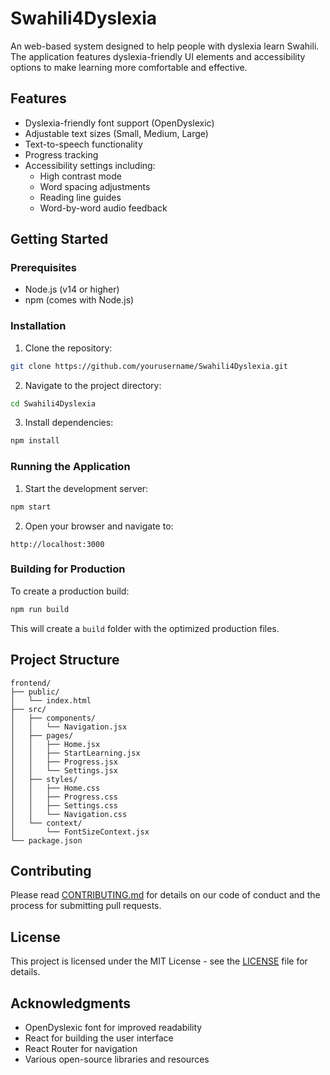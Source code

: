 # Swahili4Dyslexia

An web-based system designed to help people with dyslexia learn Swahili. The application features dyslexia-friendly UI elements and accessibility options to make learning more comfortable and effective.

## Features

- Dyslexia-friendly font support (OpenDyslexic)
- Adjustable text sizes (Small, Medium, Large)
- Text-to-speech functionality
- Progress tracking
- Accessibility settings including:
  - High contrast mode
  - Word spacing adjustments
  - Reading line guides
  - Word-by-word audio feedback

## Getting Started

### Prerequisites

- Node.js (v14 or higher)
- npm (comes with Node.js)

### Installation

1. Clone the repository:
```bash
git clone https://github.com/yourusername/Swahili4Dyslexia.git
```

2. Navigate to the project directory:
```bash
cd Swahili4Dyslexia
```

3. Install dependencies:
```bash
npm install
```

### Running the Application

1. Start the development server:
```bash
npm start
```

2. Open your browser and navigate to:
```
http://localhost:3000
```

### Building for Production

To create a production build:
```bash
npm run build
```

This will create a `build` folder with the optimized production files.

## Project Structure

```
frontend/
├── public/
│   └── index.html
├── src/
│   ├── components/
│   │   └── Navigation.jsx
│   ├── pages/
│   │   ├── Home.jsx
│   │   ├── StartLearning.jsx
│   │   ├── Progress.jsx
│   │   └── Settings.jsx
│   ├── styles/
│   │   ├── Home.css
│   │   ├── Progress.css
│   │   ├── Settings.css
│   │   └── Navigation.css
│   └── context/
│       └── FontSizeContext.jsx
└── package.json
```

## Contributing

Please read [CONTRIBUTING.md](CONTRIBUTING.md) for details on our code of conduct and the process for submitting pull requests.

## License

This project is licensed under the MIT License - see the [LICENSE](LICENSE) file for details.

## Acknowledgments

- OpenDyslexic font for improved readability
- React for building the user interface
- React Router for navigation
- Various open-source libraries and resources
